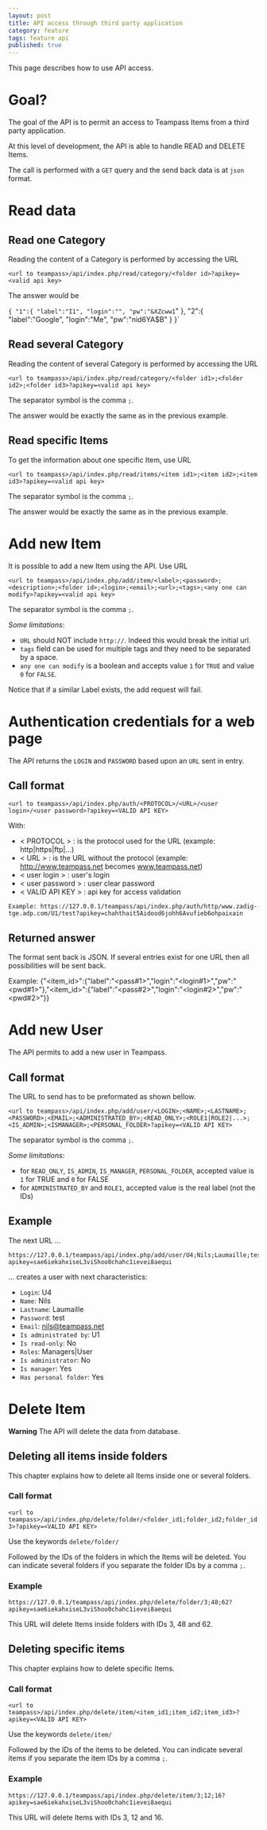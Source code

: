 ```yaml
---
layout: post
title: API access through third party application
category: feature
tags: feature api
published: true
---
```



<p class="message">
    This page describes how to use API access.
</p>
<span class="linkmore"></span>

# Goal?

The goal of the API is to permit an access to Teampass Items from a third party application.

At this level of development, the API is able to handle READ and DELETE Items.

The call is performed with a `GET` query and the send back data is at `json` format.

# Read data

## Read one Category

Reading the content of a Category is performed by accessing the URL

`<url to teampass>/api/index.php/read/category/<folder id>?apikey=<valid api key>`

The answer would be

`{
	"1":{
		"label":"I1",
		"login":"",
		"pw":"&XZcww1`"
	},
	"2":{
		"label":"Google",
		"login":"Me",
		"pw":"nid6YA$B"
	}
}`

## Read several Category

Reading the content of several Category is performed by accessing the URL

`<url to teampass>/api/index.php/read/category/<folder id1>;<folder id2>;<folder id3>?apikey=<valid api key>`

The separator symbol is the comma ` ; `.

The answer would be exactly the same as in the previous example.

## Read specific Items

To get the information about one specific Item, use URL

`<url to teampass>/api/index.php/read/items/<item id1>;<item id2>;<item id3>?apikey=<valid api key>`

The separator symbol is the comma ` ; `.

The answer would be exactly the same as in the previous example.

# Add new Item

It is possible to add a new Item using the API. Use URL

`<url to teampass>/api/index.php/add/item/<label>;<password>;<description>;<folder id>;<login>;<email>;<url>;<tags>;<any one can modify>?apikey=<valid api key>`

The separator symbol is the comma ` ; `.

*Some limitations*:

* `URL` should NOT include `http://`. Indeed this would break the initial url.
* `tags` field can be used for multiple tags and they need to be separated by a space.
* `any one can modify` is a boolean and accepts value `1` for `TRUE` and value `0` for `FALSE`.

Notice that if a similar Label exists, the add request will fail.

# Authentication credentials for a web page

The API returns the `LOGIN` and `PASSWORD` based upon an `URL` sent in entry.

## Call format

`<url to teampass>/api/index.php/auth/<PROTOCOL>/<URL>/<user login>/<user password>?apikey=<VALID API KEY>`

With:

* < PROTOCOL > : is the protocol used for the URL (example: http|https|ftp|...)
* < URL > : is the URL without the protocol (example: http://www.teampass.net becomes www.teampass.net)
* < user login > : user's login
* < user password > : user clear password
* < VALID API KEY > : api key for access validation

```
Example: https://127.0.0.1/teampass/api/index.php/auth/http/www.zadig-tge.adp.com/U1/test?apikey=chahthait5Aidood6johh6Avufieb6ohpaixain
```
 
## Returned answer
 
The format sent back is JSON.
If several entries exist for one URL then all possibilities will be sent back.
 
Example: {"<item_id>":{"label":"<pass#1>","login":"<login#1>","pw":"<pwd#1>"},"<item_id>":{"label":"<pass#2>","login":"<login#2>","pw":"<pwd#2>"}}


# Add new User
 
The API permits to add a new user in Teampass.

## Call format
The URL to send has to be preformated as shown bellow.
 
`<url to teampass>/api/index.php/add/user/<LOGIN>;<NAME>;<LASTNAME>;<PASSWORD>;<EMAIL>;<ADMINISTRATED_BY>;<READ_ONLY>;<ROLE1|ROLE2|...>;<IS_ADMIN>;<ISMANAGER>;<PERSONAL_FOLDER>?apikey=<VALID API KEY>`
 
The separator symbol is the comma ` ; `.
 
*Some limitations*:
 
* for `READ_ONLY`, `IS_ADMIN`, `IS_MANAGER`, `PERSONAL_FOLDER`, accepted value is `1` for TRUE and `0` for FALSE
* for `ADMINISTRATED_BY` and `ROLE1`, accepted value is the real label (not the IDs)

## Example

The next URL ...

```
https://127.0.0.1/teampass/api/index.php/add/user/U4;Nils;Laumaille;test;nils@teampass.net;U1;0;Managers|Users;0;1;1?apikey=sae6iekahxiseL3viShoo0chahc1ievei8aequi
```

... creates a user with next characteristics:
* `Login`: U4
* `Name`: Nils
* `Lastname`: Laumaille
* `Password`: test
* `Email`: nils@teampass.net
* `Is administrated by`: U1
* `Is read-only`: No
* `Roles`: Managers|User
* `Is administrator`: No
* `Is manager`: Yes
* `Has personal folder`: Yes

# Delete Item

**Warning** The API will delete the data from database.

## Deleting all items inside folders

This chapter explains how to delete all Items inside one or several folders.

### Call format

`<url to teampass>/api/index.php/delete/folder/<folder_id1;folder_id2;folder_id3>?apikey=<VALID API KEY>`

Use the keywords `delete/folder/`

Followed by the IDs of the folders in which the Items will be deleted.
You can indicate several folders if you separate the folder IDs by a comma ` ; `.

### Example 

```
https://127.0.0.1/teampass/api/index.php/delete/folder/3;48;62?apikey=sae6iekahxiseL3viShoo0chahc1ievei8aequi
```

This URL will delete Items inside folders with IDs 3, 48 and 62.

## Deleting specific items

This chapter explains how to delete specific Items.

### Call format

`<url to teampass>/api/index.php/delete/item/<item_id1;item_id2;item_id3>?apikey=<VALID API KEY>`

Use the keywords `delete/item/`

Followed by the IDs of the items to be deleted.
You can indicate several items if you separate the item IDs by a comma ` ; `.

### Example 

```
https://127.0.0.1/teampass/api/index.php/delete/item/3;12;16?apikey=sae6iekahxiseL3viShoo0chahc1ievei8aequi
```

This URL will delete Items with IDs 3, 12 and 16.